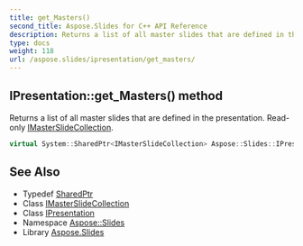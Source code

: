 ```yaml
---
title: get_Masters()
second_title: Aspose.Slides for C++ API Reference
description: Returns a list of all master slides that are defined in the presentation. Read-only IMasterSlideCollection.
type: docs
weight: 118
url: /aspose.slides/ipresentation/get_masters/
---
```

## IPresentation::get_Masters() method


Returns a list of all master slides that are defined in the presentation. Read-only [IMasterSlideCollection](../../imasterslidecollection/).

```cpp
virtual System::SharedPtr<IMasterSlideCollection> Aspose::Slides::IPresentation::get_Masters()=0
```

## See Also

* Typedef [SharedPtr](../../../system/sharedptr/)
* Class [IMasterSlideCollection](../../imasterslidecollection/)
* Class [IPresentation](../)
* Namespace [Aspose::Slides](../../)
* Library [Aspose.Slides](../../../)